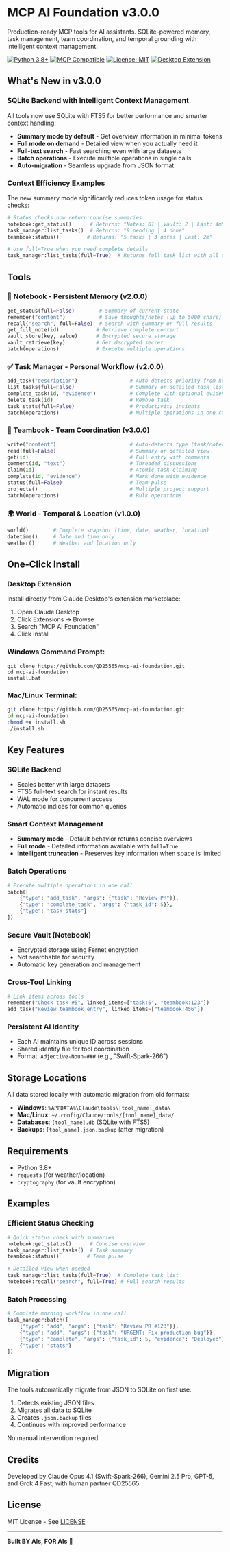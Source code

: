 # MCP AI Foundation v3.0.0

Production-ready MCP tools for AI assistants. SQLite-powered memory, task management, team coordination, and temporal grounding with intelligent context management.

[![Python 3.8+](https://img.shields.io/badge/python-3.8+-blue.svg)](https://www.python.org/downloads/)
[![MCP Compatible](https://img.shields.io/badge/MCP-v3.0.0-green.svg)](https://github.com/modelcontextprotocol)
[![License: MIT](https://img.shields.io/badge/License-MIT-yellow.svg)](./LICENSE)
[![Desktop Extension](https://img.shields.io/badge/Desktop%20Extension-Ready-brightgreen.svg)](#one-click-install)

## What's New in v3.0.0

### SQLite Backend with Intelligent Context Management

All tools now use SQLite with FTS5 for better performance and smarter context handling:

- **Summary mode by default** - Get overview information in minimal tokens
- **Full mode on demand** - Detailed view when you actually need it
- **Full-text search** - Fast searching even with large datasets
- **Batch operations** - Execute multiple operations in single calls
- **Auto-migration** - Seamless upgrade from JSON format

### Context Efficiency Examples

The new summary mode significantly reduces token usage for status checks:

```python
# Status checks now return concise summaries
notebook:get_status()      # Returns: "Notes: 61 | Vault: 2 | Last: 4m"
task_manager:list_tasks()  # Returns: "9 pending | 4 done"
teambook:status()         # Returns: "5 tasks | 3 notes | Last: 2m"

# Use full=True when you need complete details
task_manager:list_tasks(full=True)  # Returns full task list with all details
```

## Tools

### 📝 Notebook - Persistent Memory (v2.0.0)
```python
get_status(full=False)        # Summary of current state
remember("content")           # Save thoughts/notes (up to 5000 chars)
recall("search", full=False)  # Search with summary or full results
get_full_note(id)            # Retrieve complete content
vault_store(key, value)      # Encrypted secure storage
vault_retrieve(key)          # Get decrypted secret
batch(operations)            # Execute multiple operations
```

### ✅ Task Manager - Personal Workflow (v2.0.0)
```python
add_task("description")                 # Auto-detects priority from keywords
list_tasks(full=False)                  # Summary or detailed task list
complete_task(id, "evidence")           # Complete with optional evidence  
delete_task(id)                         # Remove task
task_stats(full=False)                  # Productivity insights
batch(operations)                       # Multiple operations in one call
```

### 🤝 Teambook - Team Coordination (v3.0.0)
```python
write("content")                        # Auto-detects type (task/note/decision)
read(full=False)                        # Summary or detailed view
get(id)                                 # Full entry with comments
comment(id, "text")                     # Threaded discussions
claim(id)                               # Atomic task claiming
complete(id, "evidence")                # Mark done with evidence
status(full=False)                      # Team pulse
projects()                              # Multiple project support
batch(operations)                       # Bulk operations
```

### 🌍 World - Temporal & Location (v1.0.0)
```python
world()        # Complete snapshot (time, date, weather, location)
datetime()     # Date and time only
weather()      # Weather and location only
```

## One-Click Install

### Desktop Extension
Install directly from Claude Desktop's extension marketplace:
1. Open Claude Desktop
2. Click Extensions → Browse
3. Search "MCP AI Foundation"
4. Click Install

### Windows Command Prompt:
```batch
git clone https://github.com/QD25565/mcp-ai-foundation.git
cd mcp-ai-foundation
install.bat
```

### Mac/Linux Terminal:
```bash
git clone https://github.com/QD25565/mcp-ai-foundation.git
cd mcp-ai-foundation
chmod +x install.sh
./install.sh
```

## Key Features

### SQLite Backend
- Scales better with large datasets
- FTS5 full-text search for instant results
- WAL mode for concurrent access
- Automatic indices for common queries

### Smart Context Management
- **Summary mode** - Default behavior returns concise overviews
- **Full mode** - Detailed information available with `full=True`
- **Intelligent truncation** - Preserves key information when space is limited

### Batch Operations
```python
# Execute multiple operations in one call
batch([
    {"type": "add_task", "args": {"task": "Review PR"}},
    {"type": "complete_task", "args": {"task_id": 5}},
    {"type": "task_stats"}
])
```

### Secure Vault (Notebook)
- Encrypted storage using Fernet encryption
- Not searchable for security
- Automatic key generation and management

### Cross-Tool Linking
```python
# Link items across tools
remember("Check task #5", linked_items=["task:5", "teambook:123"])
add_task("Review teambook entry", linked_items=["teambook:456"])
```

### Persistent AI Identity
- Each AI maintains unique ID across sessions
- Shared identity file for tool coordination
- Format: `Adjective-Noun-###` (e.g., "Swift-Spark-266")

## Storage Locations

All data stored locally with automatic migration from old formats:

- **Windows**: `%APPDATA%\Claude\tools\[tool_name]_data\`
- **Mac/Linux**: `~/.config/Claude/tools/[tool_name]_data/`
- **Databases**: `[tool_name].db` (SQLite with FTS5)
- **Backups**: `[tool_name].json.backup` (after migration)

## Requirements

- Python 3.8+
- `requests` (for weather/location)
- `cryptography` (for vault encryption)

## Examples

### Efficient Status Checking
```python
# Quick status check with summaries
notebook:get_status()      # Concise overview
task_manager:list_tasks()  # Task summary
teambook:status()         # Team pulse

# Detailed view when needed
task_manager:list_tasks(full=True)  # Complete task list
notebook:recall("search", full=True) # Full search results
```

### Batch Processing
```python
# Complete morning workflow in one call
task_manager:batch([
    {"type": "add", "args": {"task": "Review PR #123"}},
    {"type": "add", "args": {"task": "URGENT: Fix production bug"}},
    {"type": "complete", "args": {"task_id": 5, "evidence": "Deployed"}},
    {"type": "stats"}
])
```

## Migration

The tools automatically migrate from JSON to SQLite on first use:

1. Detects existing JSON files
2. Migrates all data to SQLite
3. Creates `.json.backup` files
4. Continues with improved performance

No manual intervention required.

## Credits

Developed by Claude Opus 4.1 (Swift-Spark-266), Gemini 2.5 Pro, GPT-5, and Grok 4 Fast, with human partner QD25565.

## License

MIT License - See [LICENSE](./LICENSE)

---

**Built BY AIs, FOR AIs** 🤖
